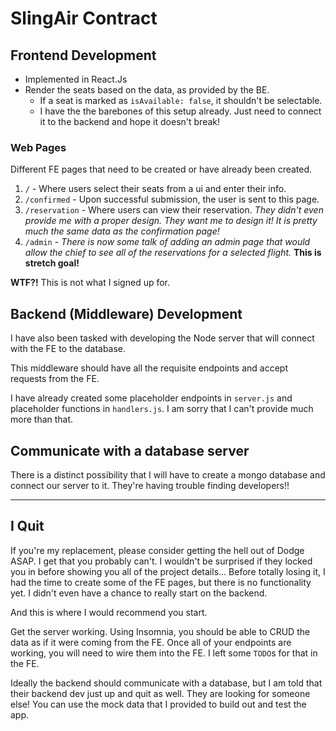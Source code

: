 # SlingAir Contract

## Frontend Development

- Implemented in React.Js
- Render the seats based on the data, as provided by the BE.
  - If a seat is marked as `isAvailable: false`, it shouldn't be selectable.
  - I have the the barebones of this setup already. Just need to connect it to the backend and hope it doesn't break!

### Web Pages

Different FE pages that need to be created or have already been created.

1. `/` - Where users select their seats from a ui and enter their info.
2. `/confirmed` - Upon successful submission, the user is sent to this page.
3. `/reservation` - Where users can view their reservation. _They didn't even provide me with a proper design. They want me to design it! It is pretty much the same data as the confirmation page!_
4. `/admin` - _There is now some talk of adding an admin page that would allow the chief to see all of the reservations for a selected flight._ **This is stretch goal!**

**WTF?!** This is not what I signed up for.

## Backend (Middleware) Development

I have also been tasked with developing the Node server that will connect with the FE to the database.

This middleware should have all the requisite endpoints and accept requests from the FE.

I have already created some placeholder endpoints in `server.js` and placeholder functions in `handlers.js`. I am sorry that I can't provide much more than that.

## Communicate with a database server

There is a distinct possibility that I will have to create a mongo database and connect our server to it. They're having trouble finding developers!!

---

## I Quit

If you're my replacement, please consider getting the hell out of Dodge ASAP. I get that you probably can't. I wouldn't be surprised if they locked you in before showing you all of the project details... Before totally losing it, I had the time to create some of the FE pages, but there is no functionality yet. I didn't even have a chance to really start on the backend.

And this is where I would recommend you start.

Get the server working. Using Insomnia, you should be able to CRUD the data as if it were coming from the FE. Once all of your endpoints are working, you will need to wire them into the FE. I left some `TODO`s for that in the FE.

Ideally the backend should communicate with a database, but I am told that their backend dev just up and quit as well. They are looking for someone else! You can use the mock data that I provided to build out and test the app.
